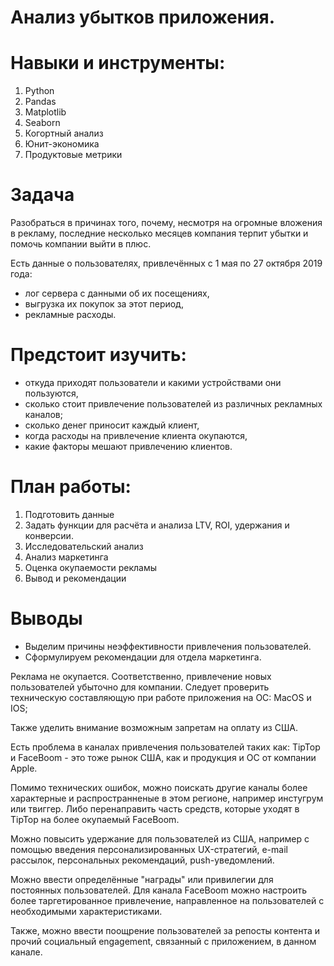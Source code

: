 # Анализ убытков приложения.

# Навыки и инструменты:
1. Python
2. Pandas
3. Matplotlib
4. Seaborn
5. Когортный анализ
6. Юнит-экономика
7. Продуктовые метрики

# Задача
Разобраться в причинах того, почему, несмотря на огромные вложения в рекламу, последние несколько месяцев компания терпит убытки и помочь компании выйти в плюс.

Есть данные о пользователях, привлечённых с 1 мая по 27 октября 2019 года:

- лог сервера с данными об их посещениях,
- выгрузка их покупок за этот период,
- рекламные расходы.

# Предстоит изучить:

- откуда приходят пользователи и какими устройствами они пользуются,
- сколько стоит привлечение пользователей из различных рекламных каналов;
- сколько денег приносит каждый клиент,
- когда расходы на привлечение клиента окупаются,
- какие факторы мешают привлечению клиентов.

# План работы:
1. Подготовить данные
2. Задать функции для расчёта и анализа LTV, ROI, удержания и конверсии.
3. Исследовательский анализ
4. Анализ маркетинга
5. Оценка окупаемости рекламы
6. Вывод и рекомендации

# Выводы
- Выделим причины неэффективности привлечения пользователей.
- Сформулируем рекомендации для отдела маркетинга.

Реклама не окупается. Соответственно, привлечение новых пользователей убыточно для компании. Следует проверить техническую составляющую при работе приложения на ОС: MacOS и IOS;

Также уделить внимание возможным запретам на оплату из США.

Есть проблема в каналах привлечения пользователей таких как: TipTop и FaceBoom - это тоже рынок США, как и продукция и ОС от компании Apple. 

Помимо технических ошибок, можно поискать другие каналы более характерные и распространненые в этом регионе, например инстугрум или твиггер. 
Либо перенаправить часть средств, которые уходят в TipTop на более окупаемый FaceBoom.

Можно повысить удержание для пользователей из США, например с помощью введения персонализированных UX-стратегий, e-mail рассылок, персональных рекомендаций, push-уведомлений. 

Можно ввести определённые "награды" или привилегии для постоянных пользователей. Для канала FaceBoom можно настроить более таргетированное привлечение, направленное на пользователей с необходимыми характеристиками. 

Также, можно ввести поощрение пользователей за репосты контента и прочий социальный engagement, связанный с приложением, в данном канале.
